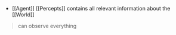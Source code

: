 - [[Agent]] [[Percepts]] contains all relevant information about the [[World]]

>can observe everything